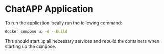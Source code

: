 # ChatAPP Application

To run the application locally run the following command:

```bash
docker compose up -d --build
```

This should start up all necessary services and rebuild the containers when starting up the compose.
